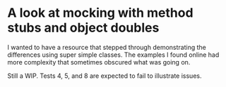 # A look at mocking with method stubs and object doubles

I wanted to have a resource that stepped through demonstrating the differences using super simple classes. The examples
I found online had more complexity that sometimes obscured what was going on. 

Still a WIP. Tests 4, 5, and 8 are expected to fail to illustrate issues. 
